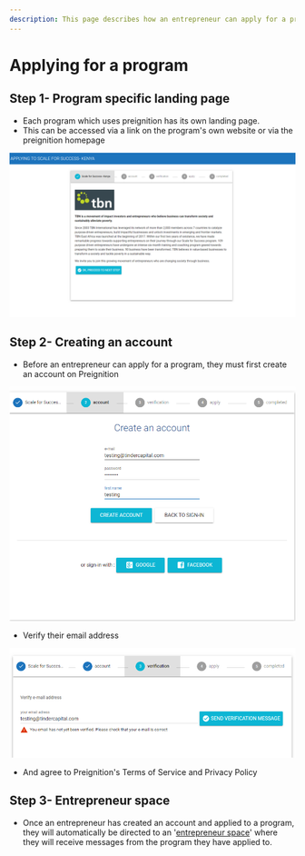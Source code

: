 ```yaml
---
description: This page describes how an entrepreneur can apply for a program.
---
```


# Applying for a program

## Step 1- Program specific landing page

* Each program which uses preignition has its own landing page.
* This can be accessed via a link on the program's own website or via the preignition homepage

![Example of the landing page for TBN Kenya](../.gitbook/assets/image%20%2839%29.png)

## Step 2- Creating an account

* Before an entrepreneur can apply for a program, they must first create an account on Preignition

![](../.gitbook/assets/image%20%2836%29.png)

* Verify their email address

![](../.gitbook/assets/image%20%28170%29.png)

* And agree to Preignition's Terms of Service and Privacy Policy

## Step 3-  Entrepreneur space

* Once an entrepreneur has created an account and applied to a program, they will automatically be directed to an '[entrepreneur space](entrepreneur-space.md)' where they will receive messages from the program they have applied to.

